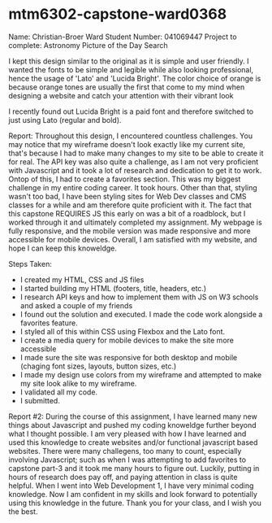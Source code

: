 # mtm6302-capstone-ward0368

Name: Christian-Broer Ward 
Student Number: 041069447 
Project to complete: Astronomy Picture of the Day Search

I kept this design similar to the original as it is simple and user friendly. I wanted the fonts to be simple and legible while also looking professional, hence the usage of 'Lato' and 'Lucida Bright'. The color choice of orange is because orange tones are usually the first that come to my mind when designing a website and catch your attention with their vibrant look

I recently found out Lucida Bright is a paid font and therefore switched to just using Lato (regular and bold).


Report: Throughout this design, I encountered countless challenges. You may notice that my wireframe doesn't look exactly like my current site, that's because I had to make many changes to my site to be able to create it for real. The API key was also quite a challenge, as I am not very proficient with Javascript and it took a lot of research and dedication to get it to work. Ontop of this, I had to create a favorites section. This was my biggest challenge in my entire coding career. It took hours. Other than that, styling wasn't too bad, I have been styling sites for Web Dev classes and CMS classes for a while and am therefore quite proficient with it. The fact that this capstone REQUIRES JS this early on was a bit of a roadblock, but I worked through it and ultimately completed my assignment. My webpage is fully responsive, and the mobile version was made responsive and more accessible for mobile devices. Overall, I am satisfied with my website, and hope I can keep this knoweldge.

Steps Taken:
- I created my HTML, CSS and JS files
- I started building my HTML (footers, title, headers, etc.)
- I research API keys and how to implement them with JS on W3 schools and asked a couple of my friends
- I found out the solution and executed. I made the code work alongside a favorites feature.
- I styled all of this within CSS using Flexbox and the Lato font.
- I create a media query for mobile devices to make the site more accessible
- I made sure the site was responsive for both desktop and mobile (chaging font sizes, layouts, button sizes, etc.)
- I made my design use colors from my wireframe and attempted to make my site look alike to my wireframe.
- I validated all my code.
- I submitted.

Report #2: During the course of this assignment, I have learned many new things about Javascript and pushed my coding knoweldge further beyond what I thought possible. I am very pleased with how I have learned and used this knowledge to create websites and/or functional javascript based websites. There were many challegens, too many to count, especially involving Javascript; such as when I was attempting to add favorites to capstone part-3 and it took me many hours to figure out. Luckily, putting in hours of research does pay off, and paying attention in class is quite helpful. When I went into Web Development 1, I have very minimal coding knowledge. Now I am confident in my skills and look forward to potentially using this knowledge in the future. Thank you for your class, and I wish you the best.